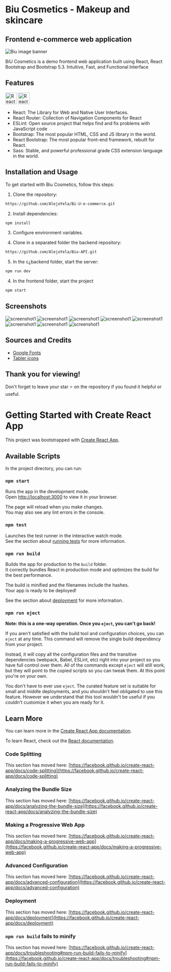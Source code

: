 # Biu Cosmetics - Makeup and skincare 
## Frontend e-commerce web application


![Biu image banner](https://raw.githubusercontent.com/AlejoYela/Bi-U-e-commerce/main/public/images/readme/1.png)

BiU Cosmetics is a demo frontend web application built using React, React Bootstrap and Bootstrap 5.3. Intuitive, Fast, and Functional Interface

## Features

<a href="https://reactjs.org/" target="_blank" rel="noreferrer"><img src="https://raw.githubusercontent.com/danielcranney/readme-generator/main/public/icons/skills/react-colored.svg" width="36" height="36" alt="React" /></a> <a href="https://getbootstrap.com/" target="_blank" rel="noreferrer"><img src="https://raw.githubusercontent.com/danielcranney/readme-generator/main/public/icons/skills/bootstrap-colored.svg" width="36" height="36" alt="React" /></a>

* React: The Library for Web and Native User Interfaces.
* React Router: Collection of Navigation Components for React
* ESLint: Open source project that helps find and fix problems with JavaScript code
* Bootstrap: The most popular HTML, CSS and JS library in the world.
* React Bootstrap: The most popular front-end framework, rebuilt for React.
* Sass: Stable, and powerful professional grade CSS extension language in the world.


## Installation and Usage

To get started with Biu Cosmetics, follow this steps:

1. Clone the repository:

```bash
https://github.com/AlejoYela/Bi-U-e-commerce.git
```

2. Install dependencies:

```bash
npm install
```

3. Configure environment variables.

4. Clone in a separated folder the backend repository:

```bash
https://github.com/AlejoYela/Biu-API.git
```
5. In the c¿backend folder, start the server:
```bash
npm run dev
```

4. In the frontend folder, start the project

```bash
npm start
```


## Screenshots

![screenshot1](https://raw.githubusercontent.com/AlejoYela/Bi-U-e-commerce/main/public/images/readme/1.png)
![screenshot1](https://raw.githubusercontent.com/AlejoYela/Bi-U-e-commerce/main/public/images/readme/2.png)
![screenshot1](https://raw.githubusercontent.com/AlejoYela/Bi-U-e-commerce/main/public/images/readme/3.png)
![screenshot1](https://raw.githubusercontent.com/AlejoYela/Bi-U-e-commerce/main/public/images/readme/4.png)
![screenshot1](https://raw.githubusercontent.com/AlejoYela/Bi-U-e-commerce/main/public/images/readme/5.png)
![screenshot1](https://raw.githubusercontent.com/AlejoYela/Bi-U-e-commerce/main/public/images/readme/6.png)
![screenshot1](https://raw.githubusercontent.com/AlejoYela/Bi-U-e-commerce/main/public/images/readme/7.png)
![screenshot1](https://raw.githubusercontent.com/AlejoYela/Bi-U-e-commerce/main/public/images/readme/8.png)

## Sources and Credits

- [Google Fonts](https://fonts.google.com/)
- [Tabler icons](https://tablericons.com/)

## Thank you for viewing!
Don't forget to leave your star ⭐ on the repository if you found it helpful or useful.

# Getting Started with Create React App

This project was bootstrapped with [Create React App](https://github.com/facebook/create-react-app).

## Available Scripts

In the project directory, you can run:

### `npm start`

Runs the app in the development mode.\
Open [http://localhost:3000](http://localhost:3000) to view it in your browser.

The page will reload when you make changes.\
You may also see any lint errors in the console.

### `npm test`

Launches the test runner in the interactive watch mode.\
See the section about [running tests](https://facebook.github.io/create-react-app/docs/running-tests) for more information.

### `npm run build`

Builds the app for production to the `build` folder.\
It correctly bundles React in production mode and optimizes the build for the best performance.

The build is minified and the filenames include the hashes.\
Your app is ready to be deployed!

See the section about [deployment](https://facebook.github.io/create-react-app/docs/deployment) for more information.

### `npm run eject`

**Note: this is a one-way operation. Once you `eject`, you can't go back!**

If you aren't satisfied with the build tool and configuration choices, you can `eject` at any time. This command will remove the single build dependency from your project.

Instead, it will copy all the configuration files and the transitive dependencies (webpack, Babel, ESLint, etc) right into your project so you have full control over them. All of the commands except `eject` will still work, but they will point to the copied scripts so you can tweak them. At this point you're on your own.

You don't have to ever use `eject`. The curated feature set is suitable for small and middle deployments, and you shouldn't feel obligated to use this feature. However we understand that this tool wouldn't be useful if you couldn't customize it when you are ready for it.

## Learn More

You can learn more in the [Create React App documentation](https://facebook.github.io/create-react-app/docs/getting-started).

To learn React, check out the [React documentation](https://reactjs.org/).

### Code Splitting

This section has moved here: [https://facebook.github.io/create-react-app/docs/code-splitting](https://facebook.github.io/create-react-app/docs/code-splitting)

### Analyzing the Bundle Size

This section has moved here: [https://facebook.github.io/create-react-app/docs/analyzing-the-bundle-size](https://facebook.github.io/create-react-app/docs/analyzing-the-bundle-size)

### Making a Progressive Web App

This section has moved here: [https://facebook.github.io/create-react-app/docs/making-a-progressive-web-app](https://facebook.github.io/create-react-app/docs/making-a-progressive-web-app)

### Advanced Configuration

This section has moved here: [https://facebook.github.io/create-react-app/docs/advanced-configuration](https://facebook.github.io/create-react-app/docs/advanced-configuration)

### Deployment

This section has moved here: [https://facebook.github.io/create-react-app/docs/deployment](https://facebook.github.io/create-react-app/docs/deployment)

### `npm run build` fails to minify

This section has moved here: [https://facebook.github.io/create-react-app/docs/troubleshooting#npm-run-build-fails-to-minify](https://facebook.github.io/create-react-app/docs/troubleshooting#npm-run-build-fails-to-minify)
